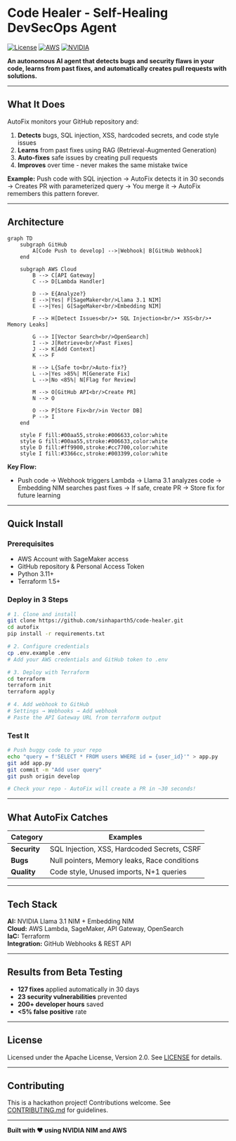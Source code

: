 # Code Healer - Self-Healing DevSecOps Agent

[![License](https://img.shields.io/badge/License-Apache%202.0-blue.svg)](LICENSE)
[![AWS](https://img.shields.io/badge/AWS-SageMaker-orange)](https://aws.amazon.com)
[![NVIDIA](https://img.shields.io/badge/NVIDIA-NIM-green)](https://www.nvidia.com)

**An autonomous AI agent that detects bugs and security flaws in your code, learns from past fixes, and automatically creates pull requests with solutions.**

---

##  What It Does

AutoFix monitors your GitHub repository and:
1. **Detects** bugs, SQL injection, XSS, hardcoded secrets, and code style issues
2. **Learns** from past fixes using RAG (Retrieval-Augmented Generation)
3. **Auto-fixes** safe issues by creating pull requests
4. **Improves** over time - never makes the same mistake twice

**Example:** Push code with SQL injection → AutoFix detects it in 30 seconds → Creates PR with parameterized query → You merge it → AutoFix remembers this pattern forever.

---

##  Architecture

```mermaid
graph TD
    subgraph GitHub
        A[Code Push to develop] -->|Webhook| B[GitHub Webhook]
    end

    subgraph AWS Cloud
        B --> C[API Gateway]
        C --> D[Lambda Handler]
        
        D --> E{Analyze?}
        E -->|Yes| F[SageMaker<br/>Llama 3.1 NIM]
        E -->|Yes| G[SageMaker<br/>Embedding NIM]
        
        F --> H[Detect Issues<br/>• SQL Injection<br/>• XSS<br/>• Memory Leaks]
        
        G --> I[Vector Search<br/>OpenSearch]
        I --> J[Retrieve<br/>Past Fixes]
        J --> K[Add Context]
        K --> F
        
        H --> L{Safe to<br/>Auto-fix?}
        L -->|Yes >85%| M[Generate Fix]
        L -->|No <85%| N[Flag for Review]
        
        M --> O[GitHub API<br/>Create PR]
        N --> O
        
        O --> P[Store Fix<br/>in Vector DB]
        P --> I
    end

    style F fill:#00aa55,stroke:#006633,color:white
    style G fill:#00aa55,stroke:#006633,color:white
    style D fill:#ff9900,stroke:#cc7700,color:white
    style I fill:#3366cc,stroke:#003399,color:white
```

**Key Flow:**
- Push code → Webhook triggers Lambda → Llama 3.1 analyzes code → Embedding NIM searches past fixes → If safe, create PR → Store fix for future learning

---

##  Quick Install

### Prerequisites
- AWS Account with SageMaker access
- GitHub repository & Personal Access Token
- Python 3.11+
- Terraform 1.5+

### Deploy in 3 Steps

```bash
# 1. Clone and install
git clone https://github.com/sinhaparth5/code-healer.git
cd autofix
pip install -r requirements.txt

# 2. Configure credentials
cp .env.example .env
# Add your AWS credentials and GitHub token to .env

# 3. Deploy with Terraform
cd terraform
terraform init
terraform apply

# 4. Add webhook to GitHub
# Settings → Webhooks → Add webhook
# Paste the API Gateway URL from terraform output
```

### Test It

```bash
# Push buggy code to your repo
echo "query = f'SELECT * FROM users WHERE id = {user_id}'" > app.py
git add app.py
git commit -m "Add user query"
git push origin develop

# Check your repo - AutoFix will create a PR in ~30 seconds!
```

---

##  What AutoFix Catches

| Category | Examples |
|----------|----------|
| **Security** | SQL Injection, XSS, Hardcoded Secrets, CSRF |
| **Bugs** | Null pointers, Memory leaks, Race conditions |
| **Quality** | Code style, Unused imports, N+1 queries |

---

##  Tech Stack

**AI:** NVIDIA Llama 3.1 NIM + Embedding NIM  
**Cloud:** AWS Lambda, SageMaker, API Gateway, OpenSearch  
**IaC:** Terraform  
**Integration:** GitHub Webhooks & REST API

---

##  Results from Beta Testing

- **127 fixes** applied automatically in 30 days
- **23 security vulnerabilities** prevented
- **200+ developer hours** saved
- **<5% false positive** rate

---

##  License

Licensed under the Apache License, Version 2.0. See [LICENSE](LICENSE) for details.

---

##  Contributing

This is a hackathon project! Contributions welcome. See [CONTRIBUTING.md](CONTRIBUTING.md) for guidelines.

---

**Built with ❤️ using NVIDIA NIM and AWS**
